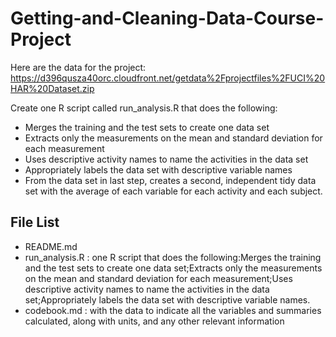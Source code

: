 # Getting-and-Cleaning-Data-Course-Project
Here are the data for the project:
https://d396qusza40orc.cloudfront.net/getdata%2Fprojectfiles%2FUCI%20HAR%20Dataset.zip

Create one R script called run_analysis.R that does the following:
* Merges the training and the test sets to create one data set
* Extracts only the measurements on the mean and standard deviation for each measurement
* Uses descriptive activity names to name the activities in the data set
* Appropriately labels the data set with descriptive variable names
* From the data set in last step, creates a second, independent tidy data set with the average of each variable for each activity and each subject.

## File List
* README.md
* run_analysis.R :	 one R script that does the following:Merges the training and the test sets to create one data set;Extracts only the measurements on the mean and standard deviation for each measurement;Uses descriptive activity names to name the activities in the data set;Appropriately labels the data set with descriptive variable names.
* codebook.md :	 with the data to indicate all the variables and summaries calculated, along with units, and any other relevant information